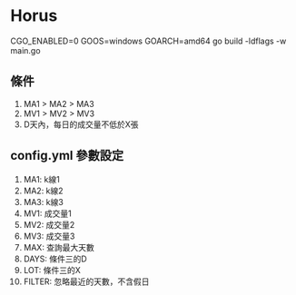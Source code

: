 # Horus
CGO_ENABLED=0 GOOS=windows GOARCH=amd64 go build -ldflags -w main.go

## 條件
1. MA1 > MA2 > MA3
2. MV1 > MV2 > MV3
3. D天內，每日的成交量不低於X張

## config.yml 參數設定
1. MA1: k線1
2. MA2: k線2
3. MA3: k線3
4. MV1: 成交量1
5. MV2: 成交量2
6. MV3: 成交量3
7. MAX: 查詢最大天數
8. DAYS: 條件三的D
9. LOT: 條件三的X
10. FILTER: 忽略最近的天數，不含假日